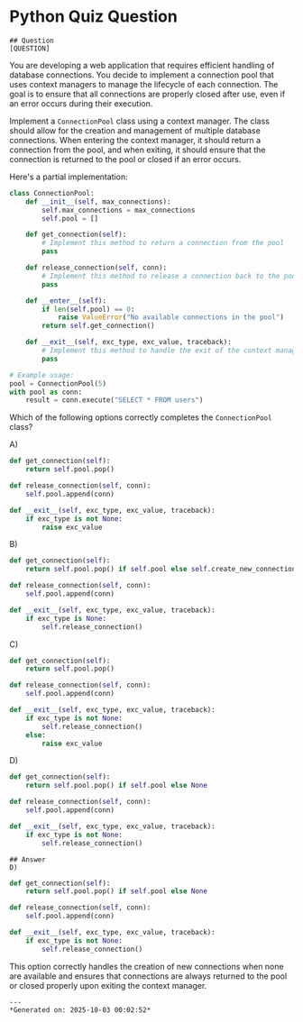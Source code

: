 # Python Quiz Question
    
    ## Question
    [QUESTION]
You are developing a web application that requires efficient handling of database connections. You decide to implement a connection pool that uses context managers to manage the lifecycle of each connection. The goal is to ensure that all connections are properly closed after use, even if an error occurs during their execution.

Implement a `ConnectionPool` class using a context manager. The class should allow for the creation and management of multiple database connections. When entering the context manager, it should return a connection from the pool, and when exiting, it should ensure that the connection is returned to the pool or closed if an error occurs.

Here's a partial implementation:
```python
class ConnectionPool:
    def __init__(self, max_connections):
        self.max_connections = max_connections
        self.pool = []

    def get_connection(self):
        # Implement this method to return a connection from the pool
        pass

    def release_connection(self, conn):
        # Implement this method to release a connection back to the pool
        pass

    def __enter__(self):
        if len(self.pool) == 0:
            raise ValueError("No available connections in the pool")
        return self.get_connection()

    def __exit__(self, exc_type, exc_value, traceback):
        # Implement this method to handle the exit of the context manager
        pass

# Example usage:
pool = ConnectionPool(5)
with pool as conn:
    result = conn.execute("SELECT * FROM users")
```

Which of the following options correctly completes the `ConnectionPool` class?

A) 
```python
def get_connection(self):
    return self.pool.pop()

def release_connection(self, conn):
    self.pool.append(conn)

def __exit__(self, exc_type, exc_value, traceback):
    if exc_type is not None:
        raise exc_value
```

B) 
```python
def get_connection(self):
    return self.pool.pop() if self.pool else self.create_new_connection()

def release_connection(self, conn):
    self.pool.append(conn)

def __exit__(self, exc_type, exc_value, traceback):
    if exc_type is None:
        self.release_connection()
```

C) 
```python
def get_connection(self):
    return self.pool.pop()

def release_connection(self, conn):
    self.pool.append(conn)

def __exit__(self, exc_type, exc_value, traceback):
    if exc_type is not None:
        self.release_connection()
    else:
        raise exc_value
```

D) 
```python
def get_connection(self):
    return self.pool.pop() if self.pool else None

def release_connection(self, conn):
    self.pool.append(conn)

def __exit__(self, exc_type, exc_value, traceback):
    if exc_type is not None:
        self.release_connection()
```
    
    ## Answer
    D) 
```python
def get_connection(self):
    return self.pool.pop() if self.pool else None

def release_connection(self, conn):
    self.pool.append(conn)

def __exit__(self, exc_type, exc_value, traceback):
    if exc_type is not None:
        self.release_connection()
```

This option correctly handles the creation of new connections when none are available and ensures that connections are always returned to the pool or closed properly upon exiting the context manager.
    
    ---
    *Generated on: 2025-10-03 00:02:52*
    